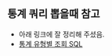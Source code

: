## 통계 쿼리 뽑을때 참고
- 아래 링크에 잘 정리해 주셨음.
- [통계 유형별 조회 SQL](https://greenshinkr.wordpress.com/2016/07/08/mysql-%ED%86%B5%EA%B3%84-%EC%9C%A0%ED%98%95%EB%B3%84-%EC%A1%B0%ED%9A%8C-sql/)